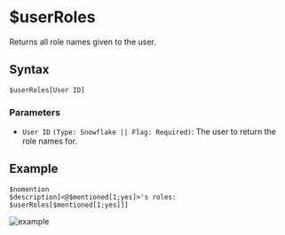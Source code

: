 # $userRoles
Returns all role names given to the user.

## Syntax
```
$userRoles[User ID]
```

### Parameters
- `User ID` `(Type: Snowflake || Flag: Required)`: The user to return the role names for.

## Example
```
$nomention
$description[<@$mentioned[1;yes]>'s roles: 
$userRoles[$mentioned[1;yes]]]
```
![example](https://user-images.githubusercontent.com/69215413/125122358-4e30d600-e0c3-11eb-8930-07276f1bfbbd.png)
